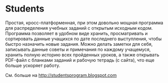 # Students

Простая, кросс-платформенная, при этом довольно мощная программа для распределения учебных заданий с открытым исходным кодом. Программа позволяет в удобном виде хранить, просматривать и сортировать данные учащихся по дате последнего выступления, чтобы быстро назначить новые задания. Можно делать заметки для себя, записывать данные советы и примечания по каждому учащемуся, хранить полную историю всех пройденных уроков, а также открывать PDF-файл с бланками заданий и рабочую тетрадь (с сайта), что еще больше ускоряет работу.

См. больше на http://studentsprogram.blogspot.com
